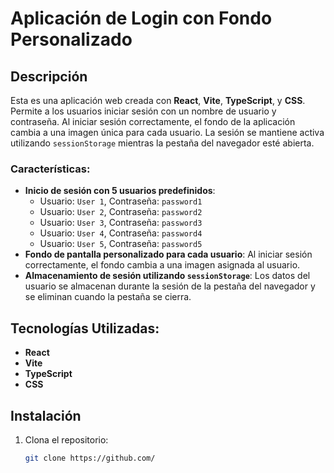 # Aplicación de Login con Fondo Personalizado

## Descripción

Esta es una aplicación web creada con **React**, **Vite**, **TypeScript**, y **CSS**. Permite a los usuarios iniciar sesión con un nombre de usuario y contraseña. Al iniciar sesión correctamente, el fondo de la aplicación cambia a una imagen única para cada usuario. La sesión se mantiene activa utilizando `sessionStorage` mientras la pestaña del navegador esté abierta.

### Características:

- **Inicio de sesión con 5 usuarios predefinidos**:
  - Usuario: `User 1`, Contraseña: `password1`
  - Usuario: `User 2`, Contraseña: `password2`
  - Usuario: `User 3`, Contraseña: `password3`
  - Usuario: `User 4`, Contraseña: `password4`
  - Usuario: `User 5`, Contraseña: `password5`
- **Fondo de pantalla personalizado para cada usuario**: Al iniciar sesión correctamente, el fondo cambia a una imagen asignada al usuario.
- **Almacenamiento de sesión utilizando `sessionStorage`**: Los datos del usuario se almacenan durante la sesión de la pestaña del navegador y se eliminan cuando la pestaña se cierra.

## Tecnologías Utilizadas:

- **React**
- **Vite**
- **TypeScript**
- **CSS**

## Instalación

1. Clona el repositorio:

   ```bash
   git clone https://github.com/
   ```
